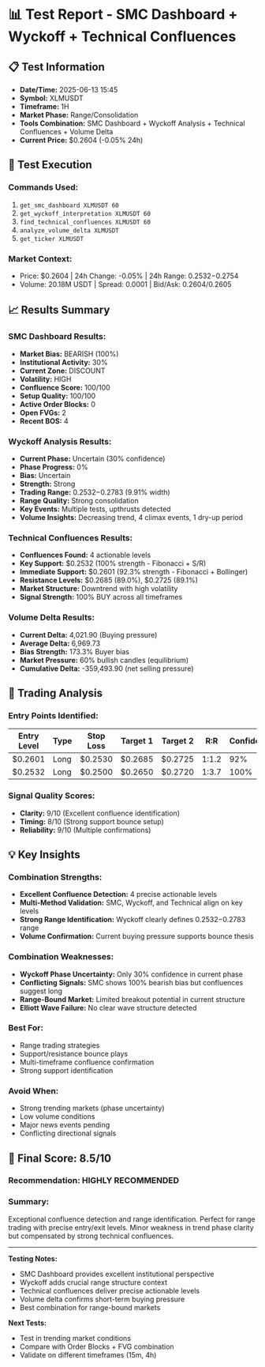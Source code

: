 # 📊 Test Report - SMC Dashboard + Wyckoff + Technical Confluences

## 📋 Test Information
- **Date/Time:** 2025-06-13 15:45
- **Symbol:** XLMUSDT
- **Timeframe:** 1H
- **Market Phase:** Range/Consolidation
- **Tools Combination:** SMC Dashboard + Wyckoff Analysis + Technical Confluences + Volume Delta
- **Current Price:** $0.2604 (-0.05% 24h)

## 🔬 Test Execution
### Commands Used:
1. `get_smc_dashboard XLMUSDT 60`
2. `get_wyckoff_interpretation XLMUSDT 60`
3. `find_technical_confluences XLMUSDT 60`
4. `analyze_volume_delta XLMUSDT`
5. `get_ticker XLMUSDT`

### Market Context:
- Price: $0.2604 | 24h Change: -0.05% | 24h Range: $0.2532-$0.2754
- Volume: 20.18M USDT | Spread: 0.0001 | Bid/Ask: 0.2604/0.2605

## 📈 Results Summary

### SMC Dashboard Results:
- **Market Bias:** BEARISH (100%)
- **Institutional Activity:** 30%
- **Current Zone:** DISCOUNT
- **Volatility:** HIGH
- **Confluence Score:** 100/100
- **Setup Quality:** 100/100
- **Active Order Blocks:** 0 
- **Open FVGs:** 2
- **Recent BOS:** 4

### Wyckoff Analysis Results:
- **Current Phase:** Uncertain (30% confidence)
- **Phase Progress:** 0%
- **Bias:** Uncertain 
- **Strength:** Strong
- **Trading Range:** $0.2532-$0.2783 (9.91% width)
- **Range Quality:** Strong consolidation
- **Key Events:** Multiple tests, upthrusts detected
- **Volume Insights:** Decreasing trend, 4 climax events, 1 dry-up period

### Technical Confluences Results:
- **Confluences Found:** 4 actionable levels
- **Key Support:** $0.2532 (100% strength - Fibonacci + S/R)
- **Immediate Support:** $0.2601 (92.3% strength - Fibonacci + Bollinger)
- **Resistance Levels:** $0.2685 (89.0%), $0.2725 (89.1%)
- **Market Structure:** Downtrend with high volatility
- **Signal Strength:** 100% BUY across all timeframes

### Volume Delta Results:
- **Current Delta:** 4,021.90 (Buying pressure)
- **Average Delta:** 6,969.73
- **Bias Strength:** 173.3% Buyer bias
- **Market Pressure:** 60% bullish candles (equilibrium)
- **Cumulative Delta:** -359,493.90 (net selling pressure)

## 🎯 Trading Analysis

### Entry Points Identified:
| Entry Level | Type | Stop Loss | Target 1 | Target 2 | R:R | Confidence |
|-------------|------|-----------|----------|----------|-----|------------|
| $0.2601     | Long | $0.2530   | $0.2685  | $0.2725  | 1:1.2 | 92%       |
| $0.2532     | Long | $0.2500   | $0.2650  | $0.2720  | 1:3.7 | 100%      |

### Signal Quality Scores:
- **Clarity:** 9/10 (Excellent confluence identification)
- **Timing:** 8/10 (Strong support bounce setup)
- **Reliability:** 9/10 (Multiple confirmations)

## 💡 Key Insights

### Combination Strengths:
- **Excellent Confluence Detection:** 4 precise actionable levels
- **Multi-Method Validation:** SMC, Wyckoff, and Technical align on key levels
- **Strong Range Identification:** Wyckoff clearly defines $0.2532-$0.2783 range
- **Volume Confirmation:** Current buying pressure supports bounce thesis

### Combination Weaknesses:
- **Wyckoff Phase Uncertainty:** Only 30% confidence in current phase
- **Conflicting Signals:** SMC shows 100% bearish bias but confluences suggest long
- **Range-Bound Market:** Limited breakout potential in current structure
- **Elliott Wave Failure:** No clear wave structure detected

### Best For:
- Range trading strategies
- Support/resistance bounce plays
- Multi-timeframe confluence confirmation
- Strong support identification

### Avoid When:
- Strong trending markets (phase uncertainty)
- Low volume conditions
- Major news events pending
- Conflicting directional signals

## 🎯 Final Score: 8.5/10

### Recommendation: **HIGHLY RECOMMENDED**

### Summary: 
Exceptional confluence detection and range identification. Perfect for range trading with precise entry/exit levels. Minor weakness in trend phase clarity but compensated by strong technical confluences.

---

**Testing Notes:**
- SMC Dashboard provides excellent institutional perspective
- Wyckoff adds crucial range structure context  
- Technical confluences deliver precise actionable levels
- Volume delta confirms short-term buying pressure
- Best combination for range-bound markets

**Next Tests:**
- Test in trending market conditions
- Compare with Order Blocks + FVG combination
- Validate on different timeframes (15m, 4h)
